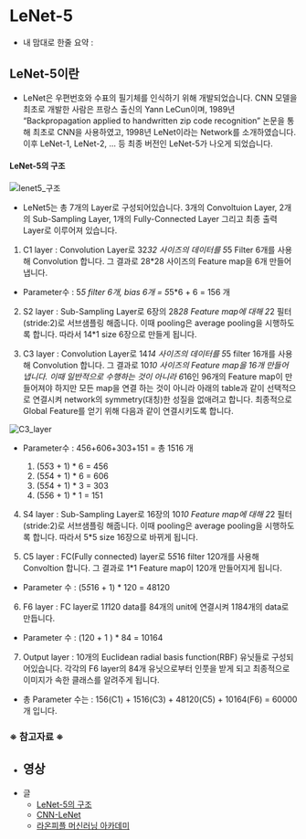 # LeNet-5

+ 내 맘대로 한줄 요약 : 

## LeNet-5이란
  - LeNet은 우편번호와 수표의 필기체를 인식하기 위해 개발되었습니다. CNN 모델을 최초로 개발한 사람은 프랑스 출신의 Yann LeCun이며, 1989년 “Backpropagation applied to handwritten zip code recognition” 논문을 통해 최초로 CNN을 사용하였고, 1998년 LeNet이라는 Network를 소개하였습니다. 이후 LeNet-1, LeNet-2, ... 등 최종 버전인 LeNet-5가 나오게 되었습니다.

#### LeNet-5의 구조

![lenet5_구조](https://user-images.githubusercontent.com/40276516/74128881-98d5c680-4c21-11ea-9d33-cdde723ea337.png)

  - LeNet5는 총 7개의 Layer로 구성되어있습니다. 3개의 Convoltuion Layer, 2개의 Sub-Sampling Layer, 1개의 Fully-Connected Layer 그리고 최종 출력 Layer로 이루어져 있습니다.

  1) C1 layer : Convolution Layer로 32*32 사이즈의 데이터를 5*5 Filter 6개를 사용해 Convolution 합니다. 그 결과로 28*28 사이즈의 Feature map을 6개 만들어 냅니다.
- Parameter수 : 5*5 filter 6개, bias 6개 = 5*5*6 + 6 = 156 개

 2) S2 layer : Sub-Sampling Layer로 6장의 28*28 Feature map에 대해 2*2 필터(stride:2)로 서브샘플링 해줍니다. 이때 pooling은 average pooling을 시행하도록 합니다. 따라서 14*1 size 6장으로 만들게 됩니다.
 
 3) C3 layer : Convolution Layer로 14*14 사이즈의 데이터를 5*5 filter 16개를 사용해 Convolution 합니다. 그 결과로 10*10 사이즈의 Feature map을 16개 만들어 냅니다. 이때 일반적으로 수행하는 것이 아니라 6*16인 96개의 Feature map이 만들어져야 하지만 모든 map을 연결 하는 것이 아니라 아래의 table과 같이 선택적으로 연결시켜 network의 symmetry(대칭)한 성질을 없애려고 합니다. 최종적으로 Global Feature를 얻기 위해 다음과 같이 연결시키도록 합니다.
 
![C3_layer](https://user-images.githubusercontent.com/40276516/74229884-9bf6b280-4d06-11ea-95a3-49da55dbb0a4.png)

- Parameter수 : 456+606+303+151 = 총 1516 개

  1) (5*5*3 + 1) * 6 = 456
  2) (5*5*4 + 1) * 6 = 606
  3) (5*5*4 + 1) * 3 = 303
  4) (5*5*6 + 1) * 1 = 151


 4) S4 layer : Sub-Sampling Layer로 16장의 10*10 Feature map에 대해 2*2 필터(stride:2)로 서브샘플링 해줍니다. 이때 pooling은 average pooling을 시행하도록 합니다. 따라서 5*5 size 16장으로 바뀌게 됩니다.
  
  
 5) C5 layer : FC(Fully connected) layer로 5*5*16 filter 120개를 사용해 Convoltion 합니다. 그 결과로 1*1 Feature map이 120개 만들어지게 됩니다.
 
 - Parameter 수 : (5*5*16 + 1) * 120 = 48120
 
 6) F6 layer : FC layer로 1*1*120 data를 84개의 unit에 연결시켜 1*1*84개의 data로 만듭니다.
 
 - Parameter 수 : (120 + 1 ) * 84 = 10164

 7) Output layer : 10개의 Euclidean radial basis function(RBF) 유닛들로 구성되어있습니다. 각각의 F6 layer의 84개 유닛으로부터 인풋을 받게 되고 최종적으로 이미지가 속한 클래스를 알려주게 됩니다.
 
 - 총 Parameter 수는 : 156(C1) + 1516(C3) + 48120(C5) + 10164(F6) = 60000 개 입니다.

### ※ 참고자료 ※
- 영상
  - 
- 글
  - [LeNet-5의 구조](https://bskyvision.com/418)
  - [CNN-LeNet](https://reniew.github.io/07/)
  - [라온피플 머신러닝 아카데미](https://m.blog.naver.com/PostView.nhn?blogId=laonple&logNo=220648539191&proxyReferer=https%3A%2F%2Fwww.google.com%2F)
